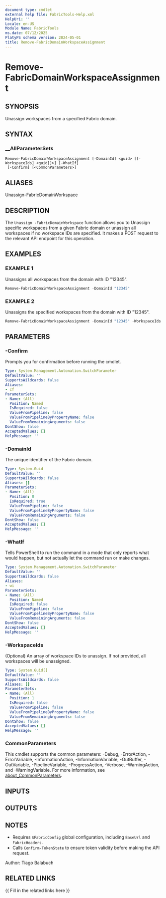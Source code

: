 ```yaml
---
document type: cmdlet
external help file: FabricTools-Help.xml
HelpUri: ''
Locale: en-US
Module Name: FabricTools
ms.date: 07/12/2025
PlatyPS schema version: 2024-05-01
title: Remove-FabricDomainWorkspaceAssignment
---
```


# Remove-FabricDomainWorkspaceAssignment

## SYNOPSIS

Unassign workspaces from a specified Fabric domain.

## SYNTAX

### __AllParameterSets

```
Remove-FabricDomainWorkspaceAssignment [-DomainId] <guid> [[-WorkspaceIds] <guid[]>] [-WhatIf]
 [-Confirm] [<CommonParameters>]
```

## ALIASES

Unassign-FabricDomainWorkspace

## DESCRIPTION

The `Unassign -FabricDomainWorkspace` function allows you to Unassign  specific workspaces from a given Fabric domain or unassign all workspaces if no workspace IDs are specified.
It makes a POST request to the relevant API endpoint for this operation.

## EXAMPLES

### EXAMPLE 1

Unassigns all workspaces from the domain with ID "12345".

```powershell
Remove-FabricDomainWorkspaceAssignment -DomainId "12345"
```

### EXAMPLE 2

Unassigns the specified workspaces from the domain with ID "12345".

```powershell
Remove-FabricDomainWorkspaceAssignment -DomainId "12345" -WorkspaceIds @("workspace1", "workspace2")
```

## PARAMETERS

### -Confirm

Prompts you for confirmation before running the cmdlet.

```yaml
Type: System.Management.Automation.SwitchParameter
DefaultValue: ''
SupportsWildcards: false
Aliases:
- cf
ParameterSets:
- Name: (All)
  Position: Named
  IsRequired: false
  ValueFromPipeline: false
  ValueFromPipelineByPropertyName: false
  ValueFromRemainingArguments: false
DontShow: false
AcceptedValues: []
HelpMessage: ''
```

### -DomainId

The unique identifier of the Fabric domain.

```yaml
Type: System.Guid
DefaultValue: ''
SupportsWildcards: false
Aliases: []
ParameterSets:
- Name: (All)
  Position: 0
  IsRequired: true
  ValueFromPipeline: false
  ValueFromPipelineByPropertyName: false
  ValueFromRemainingArguments: false
DontShow: false
AcceptedValues: []
HelpMessage: ''
```

### -WhatIf

Tells PowerShell to run the command in a mode that only reports what would happen, but not actually let the command run or make changes.

```yaml
Type: System.Management.Automation.SwitchParameter
DefaultValue: ''
SupportsWildcards: false
Aliases:
- wi
ParameterSets:
- Name: (All)
  Position: Named
  IsRequired: false
  ValueFromPipeline: false
  ValueFromPipelineByPropertyName: false
  ValueFromRemainingArguments: false
DontShow: false
AcceptedValues: []
HelpMessage: ''
```

### -WorkspaceIds

(Optional) An array of workspace IDs to unassign.
If not provided, all workspaces will be unassigned.

```yaml
Type: System.Guid[]
DefaultValue: ''
SupportsWildcards: false
Aliases: []
ParameterSets:
- Name: (All)
  Position: 1
  IsRequired: false
  ValueFromPipeline: false
  ValueFromPipelineByPropertyName: false
  ValueFromRemainingArguments: false
DontShow: false
AcceptedValues: []
HelpMessage: ''
```

### CommonParameters

This cmdlet supports the common parameters: -Debug, -ErrorAction, -ErrorVariable,
-InformationAction, -InformationVariable, -OutBuffer, -OutVariable, -PipelineVariable,
-ProgressAction, -Verbose, -WarningAction, and -WarningVariable. For more information, see
[about_CommonParameters](https://go.microsoft.com/fwlink/?LinkID=113216).

## INPUTS

## OUTPUTS

## NOTES

- Requires `$FabricConfig` global configuration, including `BaseUrl` and `FabricHeaders`.
- Calls `Confirm-TokenState` to ensure token validity before making the API request.


Author: Tiago Balabuch

## RELATED LINKS

{{ Fill in the related links here }}

